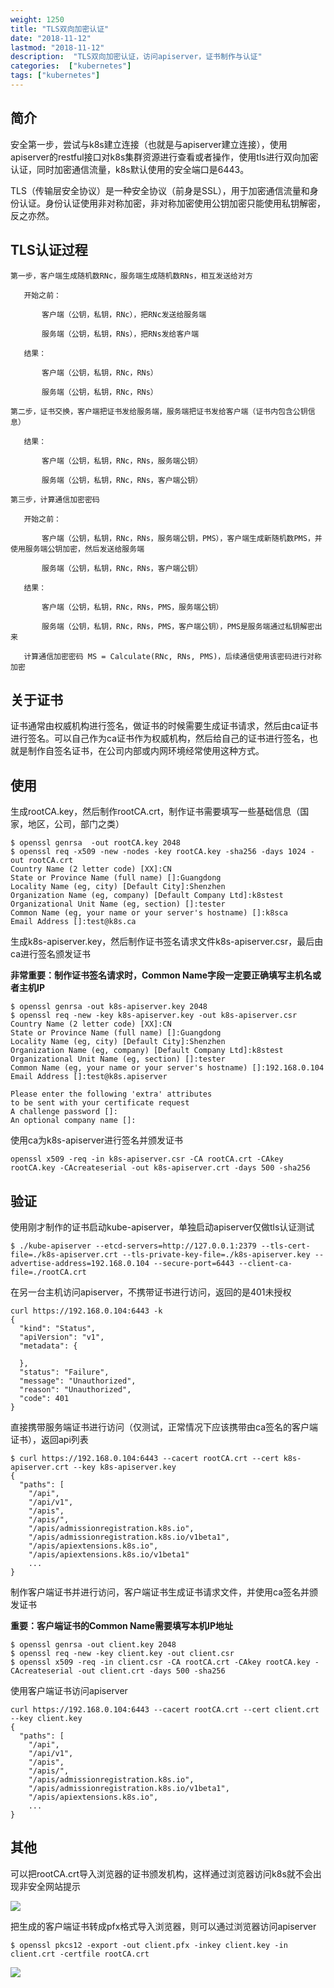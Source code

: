 ```yaml
---
weight: 1250
title: "TLS双向加密认证"
date: "2018-11-12"
lastmod: "2018-11-12"
description:  "TLS双向加密认证，访问apiserver，证书制作与认证"
categories:  ["kubernetes"]
tags: ["kubernetes"]
---
```


## 简介

安全第一步，尝试与k8s建立连接（也就是与apiserver建立连接），使用apiserver的restful接口对k8s集群资源进行查看或者操作，使用tls进行双向加密认证，同时加密通信流量，k8s默认使用的安全端口是6443。

TLS（传输层安全协议）是一种安全协议（前身是SSL），用于加密通信流量和身份认证。身份认证使用非对称加密，非对称加密使用公钥加密只能使用私钥解密，反之亦然。

## TLS认证过程
```
第一步，客户端生成随机数RNc，服务端生成随机数RNs，相互发送给对方

​	开始之前：

​		客户端（公钥，私钥，RNc），把RNc发送给服务端

​		服务端（公钥，私钥，RNs），把RNs发给客户端

​	结果：

​		客户端（公钥，私钥，RNc，RNs）

​		服务端（公钥，私钥，RNc，RNs）

第二步，证书交换，客户端把证书发给服务端，服务端把证书发给客户端（证书内包含公钥信息）

​	结果：

​		客户端（公钥，私钥，RNc，RNs，服务端公钥）

​		服务端（公钥，私钥，RNc，RNs，客户端公钥）

第三步，计算通信加密密码

​	开始之前：

​		客户端（公钥，私钥，RNc，RNs，服务端公钥，PMS），客户端生成新随机数PMS，并使用服务端公钥加密，然后发送给服务端

​		服务端（公钥，私钥，RNc，RNs，客户端公钥）

​	结果：

​		客户端（公钥，私钥，RNc，RNs，PMS，服务端公钥）

​		服务端（公钥，私钥，RNc，RNs，PMS，客户端公钥），PMS是服务端通过私钥解密出来

​	计算通信加密密码 MS = Calculate(RNc, RNs, PMS)，后续通信使用该密码进行对称加密
```

## 关于证书

证书通常由权威机构进行签名，做证书的时候需要生成证书请求，然后由ca证书进行签名。可以自己作为ca证书作为权威机构，然后给自己的证书进行签名，也就是制作自签名证书，在公司内部或内网环境经常使用这种方式。

## 使用

生成rootCA.key，然后制作rootCA.crt，制作证书需要填写一些基础信息（国家，地区，公司，部门之类）

```shell
$ openssl genrsa  -out rootCA.key 2048
$ openssl req -x509 -new -nodes -key rootCA.key -sha256 -days 1024 -out rootCA.crt
Country Name (2 letter code) [XX]:CN
State or Province Name (full name) []:Guangdong
Locality Name (eg, city) [Default City]:Shenzhen 
Organization Name (eg, company) [Default Company Ltd]:k8stest
Organizational Unit Name (eg, section) []:tester
Common Name (eg, your name or your server's hostname) []:k8sca 
Email Address []:test@k8s.ca
```

生成k8s-apiserver.key，然后制作证书签名请求文件k8s-apiserver.csr，最后由ca进行签名颁发证书

**非常重要：制作证书签名请求时，Common Name字段一定要正确填写主机名或者主机IP**

```shell
$ openssl genrsa -out k8s-apiserver.key 2048
$ openssl req -new -key k8s-apiserver.key -out k8s-apiserver.csr
Country Name (2 letter code) [XX]:CN
State or Province Name (full name) []:Guangdong
Locality Name (eg, city) [Default City]:Shenzhen
Organization Name (eg, company) [Default Company Ltd]:k8stest
Organizational Unit Name (eg, section) []:tester
Common Name (eg, your name or your server's hostname) []:192.168.0.104
Email Address []:test@k8s.apiserver

Please enter the following 'extra' attributes
to be sent with your certificate request
A challenge password []:
An optional company name []:
```

使用ca为k8s-apiserver进行签名并颁发证书

```shell
openssl x509 -req -in k8s-apiserver.csr -CA rootCA.crt -CAkey rootCA.key -CAcreateserial -out k8s-apiserver.crt -days 500 -sha256
```

## 验证

使用刚才制作的证书启动kube-apiserver，单独启动apiserver仅做tls认证测试

```shell
$ ./kube-apiserver --etcd-servers=http://127.0.0.1:2379 --tls-cert-file=./k8s-apiserver.crt --tls-private-key-file=./k8s-apiserver.key --advertise-address=192.168.0.104 --secure-port=6443 --client-ca-file=./rootCA.crt 
```

在另一台主机访问apiserver，不携带证书进行访问，返回的是401未授权

```shell
curl https://192.168.0.104:6443 -k                                                                    
{
  "kind": "Status",
  "apiVersion": "v1",
  "metadata": {
    
  },
  "status": "Failure",
  "message": "Unauthorized",
  "reason": "Unauthorized",
  "code": 401
}                       
```

直接携带服务端证书进行访问（仅测试，正常情况下应该携带由ca签名的客户端证书），返回api列表

```shell
$ curl https://192.168.0.104:6443 --cacert rootCA.crt --cert k8s-apiserver.crt --key k8s-apiserver.key
{
  "paths": [
    "/api",
    "/api/v1",
    "/apis",
    "/apis/",
    "/apis/admissionregistration.k8s.io",
    "/apis/admissionregistration.k8s.io/v1beta1",
    "/apis/apiextensions.k8s.io",
    "/apis/apiextensions.k8s.io/v1beta1"
    ...
}
```

制作客户端证书并进行访问，客户端证书生成证书请求文件，并使用ca签名并颁发证书

**重要：客户端证书的Common Name需要填写本机IP地址**

```shell
$ openssl genrsa -out client.key 2048 
$ openssl req -new -key client.key -out client.csr
$ openssl x509 -req -in client.csr -CA rootCA.crt -CAkey rootCA.key -CAcreateserial -out client.crt -days 500 -sha256
```

使用客户端证书访问apiserver

```shell
curl https://192.168.0.104:6443 --cacert rootCA.crt --cert client.crt --key client.key                  
{
  "paths": [
    "/api",
    "/api/v1",
    "/apis",
    "/apis/",
    "/apis/admissionregistration.k8s.io",
    "/apis/admissionregistration.k8s.io/v1beta1",
    "/apis/apiextensions.k8s.io",
    ...
}
```

## 其他 

可以把rootCA.crt导入浏览器的证书颁发机构，这样通过浏览器访问k8s就不会出现非安全网站提示

![](https://fileserver-1253732882.cos.ap-chongqing.myqcloud.com/pic/k8s-ca.png)

把生成的客户端证书转成pfx格式导入浏览器，则可以通过浏览器访问apiserver

```shell
$ openssl pkcs12 -export -out client.pfx -inkey client.key -in client.crt -certfile rootCA.crt
```

![](https://fileserver-1253732882.cos.ap-chongqing.myqcloud.com/pic/k8s-apiserver-browser.png)